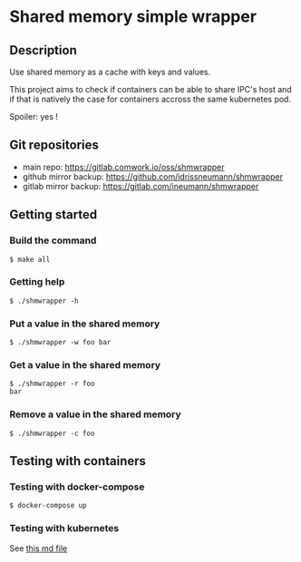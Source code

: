 # Shared memory simple wrapper

## Description

Use shared memory as a cache with keys and values.

This project aims to check if containers can be able to share IPC's host and if that is natively the case for containers accross the same kubernetes pod.

Spoiler: yes !

## Git repositories

* main repo: https://gitlab.comwork.io/oss/shmwrapper
* github mirror backup: https://github.com/idrissneumann/shmwrapper
* gitlab mirror backup: https://gitlab.com/ineumann/shmwrapper

## Getting started

### Build the command

```shell
$ make all
```

### Getting help

```shell
$ ./shmwrapper -h
```

### Put a value in the shared memory

```shell
$ ./shmwrapper -w foo bar
```

### Get a value in the shared memory

```shell
$ ./shmwrapper -r foo
bar
```

### Remove a value in the shared memory

```shell
$ ./shmwrapper -c foo
```

## Testing with containers

### Testing with docker-compose

```shell
$ docker-compose up
```

### Testing with kubernetes

See [this md file](./kubernetes/README.md)
